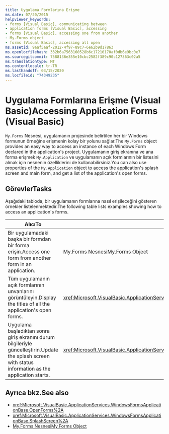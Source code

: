 ```yaml
---
title: Uygulama Formlarına Erişme
ms.date: 07/20/2015
helpviewer_keywords:
- forms [Visual Basic], communicating between
- application forms [Visual Basic], accessing
- forms [Visual Basic], accessing one from another
- My.Forms object
- forms [Visual Basic], accessing all open
ms.assetid: 9aaf5aaf-2012-4f97-89c7-6e62b9d17863
ms.openlocfilehash: 332b6a7563160528b6c17210170af0db6e9bc0e7
ms.sourcegitcommit: 7588136e355e10cbc2582f389c90c127363c02a5
ms.translationtype: MT
ms.contentlocale: tr-TR
ms.lasthandoff: 03/15/2020
ms.locfileid: "74349235"
---
```

# <a name="accessing-application-forms-visual-basic"></a><span data-ttu-id="3b73d-102">Uygulama Formlarına Erişme (Visual Basic)</span><span class="sxs-lookup"><span data-stu-id="3b73d-102">Accessing Application Forms (Visual Basic)</span></span>

<span data-ttu-id="3b73d-103">`My.Forms` Nesnesi, uygulamanın projesinde belirtilen her bir Windows formunun örneğine erişmenin kolay bir yolunu sağlar.</span><span class="sxs-lookup"><span data-stu-id="3b73d-103">The `My.Forms` object provides an easy way to access an instance of each Windows Form declared in the application's project.</span></span> <span data-ttu-id="3b73d-104">Uygulamanın giriş ekranına ve ana forma erişmek `My.Application` ve uygulamanın açık formlarının bir listesini almak için nesnenin özelliklerini de kullanabilirsiniz.</span><span class="sxs-lookup"><span data-stu-id="3b73d-104">You can also use properties of the `My.Application` object to access the application's splash screen and main form, and get a list of the application's open forms.</span></span>  
  
## <a name="tasks"></a><span data-ttu-id="3b73d-105">Görevler</span><span class="sxs-lookup"><span data-stu-id="3b73d-105">Tasks</span></span>  

 <span data-ttu-id="3b73d-106">Aşağıdaki tabloda, bir uygulamanın formlarına nasıl erişileceğini gösteren örnekler listelenmektedir.</span><span class="sxs-lookup"><span data-stu-id="3b73d-106">The following table lists examples showing how to access an application's forms.</span></span>  
  
|<span data-ttu-id="3b73d-107">Alıcı</span><span class="sxs-lookup"><span data-stu-id="3b73d-107">To</span></span>|<span data-ttu-id="3b73d-108">Bkz.</span><span class="sxs-lookup"><span data-stu-id="3b73d-108">See</span></span>|  
|---|---|  
|<span data-ttu-id="3b73d-109">Bir uygulamadaki başka bir formdan bir forma erişin.</span><span class="sxs-lookup"><span data-stu-id="3b73d-109">Access one form from another form in an application.</span></span>|[<span data-ttu-id="3b73d-110">My.Forms Nesnesi</span><span class="sxs-lookup"><span data-stu-id="3b73d-110">My.Forms Object</span></span>](../../../visual-basic/language-reference/objects/my-forms-object.md)|  
|<span data-ttu-id="3b73d-111">Tüm uygulamanın açık formlarının unvanlarını görüntüleyin.</span><span class="sxs-lookup"><span data-stu-id="3b73d-111">Display the titles of all the application's open forms.</span></span>|<xref:Microsoft.VisualBasic.ApplicationServices.WindowsFormsApplicationBase.OpenForms%2A>|  
|<span data-ttu-id="3b73d-112">Uygulama başladıktan sonra giriş ekranını durum bilgileriyle güncelleştirin.</span><span class="sxs-lookup"><span data-stu-id="3b73d-112">Update the splash screen with status information as the application starts.</span></span>|<xref:Microsoft.VisualBasic.ApplicationServices.WindowsFormsApplicationBase.SplashScreen%2A>|  
  
## <a name="see-also"></a><span data-ttu-id="3b73d-113">Ayrıca bkz.</span><span class="sxs-lookup"><span data-stu-id="3b73d-113">See also</span></span>

- <xref:Microsoft.VisualBasic.ApplicationServices.WindowsFormsApplicationBase.OpenForms%2A>
- <xref:Microsoft.VisualBasic.ApplicationServices.WindowsFormsApplicationBase.SplashScreen%2A>
- [<span data-ttu-id="3b73d-114">My.Forms Nesnesi</span><span class="sxs-lookup"><span data-stu-id="3b73d-114">My.Forms Object</span></span>](../../../visual-basic/language-reference/objects/my-forms-object.md)
